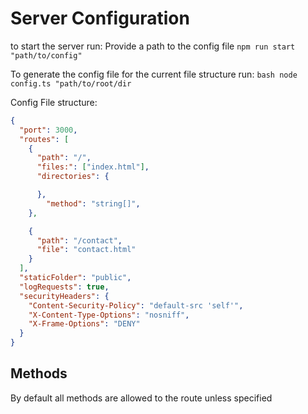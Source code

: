 # Server Configuration
to start the server run:
Provide a path to the config file ```npm run start "path/to/config"```

To generate the config file for the current file structure run:
```bash node config.ts "path/to/root/dir```

Config File structure:
```json
{
  "port": 3000,
  "routes": [
    {
      "path": "/",
      "files:": ["index.html"],
      "directories": {

      },
	    "method": "string[]",
    },

    {
      "path": "/contact",
      "file": "contact.html"
    }
  ],
  "staticFolder": "public",
  "logRequests": true,
  "securityHeaders": {
    "Content-Security-Policy": "default-src 'self'",
    "X-Content-Type-Options": "nosniff",
    "X-Frame-Options": "DENY"
  }
}
```
## Methods
By default all methods are allowed to the route unless specified